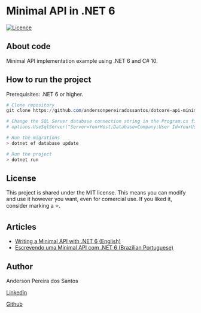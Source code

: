 # Minimal API in .NET 6

[![Licence](https://img.shields.io/npm/l/react)](https://github.com/andersonpereiradossantos/dotcore-api-minimal/blob/master/LICENSE) 

## About code

Minimal API implementation example using .NET 6 and C# 10.

## How to run the project

Prerequisites: .NET 6 or higher.

```powershell
# Clone repository
git clone https://github.com/andersonpereiradossantos/dotcore-api-minimal.git

# Change the SQL Server database connection string in the Program.cs file in:
# options.UseSqlServer("Server=YourHost;Database=Company;User Id=YourUser;Password=YourPassword;");

# Run the migrations
> dotnet ef database update

# Run the project
> dotnet run
```

## License
This project is shared under the MIT license. This means you can modify and use it however you want, even for comercial use. If you liked it, consider marking a ⭐️.

## Articles

* [Writing a Minimal API with .NET 6 (English)](https://dev.to/andersonpereiradossantos/net-6-minimal-apis-55ep)
* [Escrevendo uma Minimal API com .NET 6 (Brazilian Portuguese)](https://www.linkedin.com/pulse/escrevendo-uma-minimal-api-com-net-6-pereira-dos-santos-ctfl/?trackingId=4k1NG0VuSZ2HnYhANfcRMQ%3D%3D)

## Author

Anderson Pereira dos Santos

[Linkedin](https://www.linkedin.com/in/andersonpereirasantos)

[Github](https://github.com/andersonpereiradossantos)
